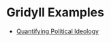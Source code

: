 
# Gridyll Examples

* [Quantifying Political Ideology](https://mathisonian.github.io/gridyll-examples/quantifying-political-ideology/)